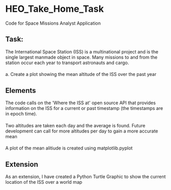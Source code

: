 # HEO_Take_Home_Task
Code for Space Missions Analyst Application

## Task:
The International Space Station (ISS) is a multinational project and is the single largest
manmade object in space. Many missions to and from the station occur each year to
transport astronauts and cargo.
####
a. Create a plot showing the mean altitude of the ISS over the past year

## Elements
The code calls on the 'Where the ISS at' open source API that provides information on the ISS for a current or past timestamp (the timestamps are in epoch time). 
####
Two altitudes are taken each day and the average is found. Future development can call for more altitudes per day to gain a more accurate mean
####
A plot of the mean alitiude is created using matplotlib.pyplot

## Extension
As an extension, I have created a Python Turtle Graphic to show the current location of the ISS over a world map
